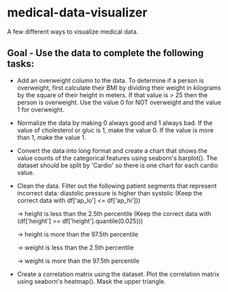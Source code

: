 # medical-data-visualizer
A few different ways to visualize medical data.

## Goal - Use the data to complete the following tasks:

- Add an overweight column to the data. To determine if a person is overweight, first calculate their BMI by dividing their weight in kilograms by the square of their height in meters. If that value is > 25 then the person is overweight. Use the value 0 for NOT overweight and the value 1 for overweight.

- Normalize the data by making 0 always good and 1 always bad. If the value of cholesterol or gluc is 1, make the value 0. If the value is more than 1, make the value 1.

- Convert the data into long format and create a chart that shows the value counts of the categorical features using seaborn's barplot(). The dataset should be split by 'Cardio' so there is one chart for each cardio value.

- Clean the data. Filter out the following patient segments that represent incorrect data:
  diastolic pressure is higher than systolic (Keep the correct data with df['ap_lo'] <= df['ap_hi']))
    
    -> height is less than the 2.5th percentile (Keep the correct data with (df['height'] >= df['height'].quantile(0.025)))
    
    -> height is more than the 97.5th percentile
    
    -> weight is less than the 2.5th percentile
    
    -> weight is more than the 97.5th percentile

- Create a correlation matrix using the dataset. Plot the correlation matrix using seaborn's heatmap(). Mask the upper triangle.
